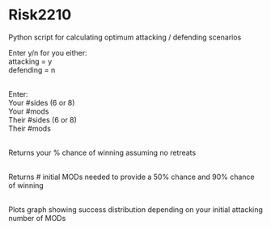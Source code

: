 # Risk2210
Python script for calculating optimum attacking / defending scenarios

Enter y/n for you either:
<br />attacking = y
<br />defending = n

<br />Enter:
<br />Your #sides (6 or 8)
<br />Your #mods
<br />Their #sides (6 or 8)
<br />Their #mods

<br />Returns your % chance of winning assuming no retreats

<br />Returns # initial MODs needed to provide a 50% chance and 90% chance of winning

<br />Plots graph showing success distribution depending on your initial attacking number of MODs
